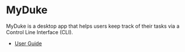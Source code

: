 # MyDuke

MyDuke is a desktop app that helps users keep track of their tasks via a Control Line Interface (CLI).

* [User Guide](https://turretDive.github.io/ip/)
